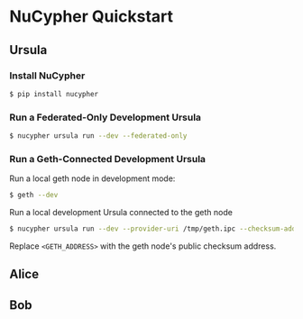 # NuCypher Quickstart

## Ursula

### Install NuCypher

```bash
$ pip install nucypher
```

### Run a Federated-Only Development Ursula

```bash
$ nucypher ursula run --dev --federated-only
```

### Run a Geth-Connected Development Ursula

Run a local geth node in development mode:

```bash
$ geth --dev
```

Run a local development Ursula connected to the geth node

```bash
$ nucypher ursula run --dev --provider-uri /tmp/geth.ipc --checksum-address <GETH_ADDRESS>
```

Replace `<GETH_ADDRESS>` with the geth node's public checksum address.


## Alice

## Bob
